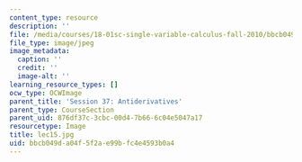 ```yaml
---
content_type: resource
description: ''
file: /media/courses/18-01sc-single-variable-calculus-fall-2010/bbcb049da04f5f2ae99bfc4e4593b0a4_lec15.jpg
file_type: image/jpeg
image_metadata:
  caption: ''
  credit: ''
  image-alt: ''
learning_resource_types: []
ocw_type: OCWImage
parent_title: 'Session 37: Antiderivatives'
parent_type: CourseSection
parent_uid: 876df37c-3cbc-00d4-7b66-6c04e5047a17
resourcetype: Image
title: lec15.jpg
uid: bbcb049d-a04f-5f2a-e99b-fc4e4593b0a4
---
```

